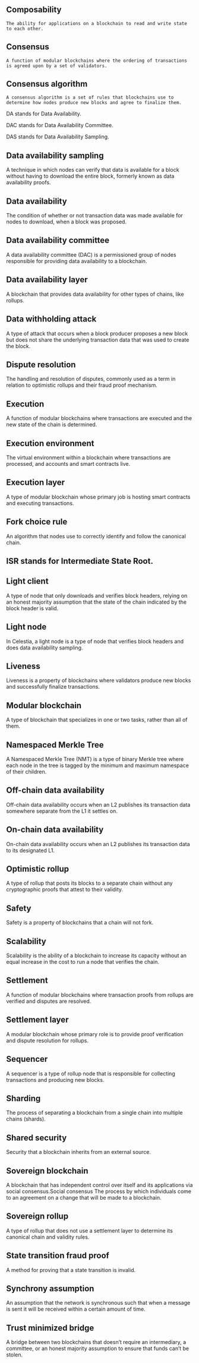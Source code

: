 
##   Composability
    
    The ability for applications on a blockchain to read and write state to each other.
    
##    Consensus
    
    A function of modular blockchains where the ordering of transactions is agreed upon by a set of validators.



## Consensus algorithm

	A consensus algorithm is a set of rules that blockchains use to determine how nodes produce new blocks and agree to finalize them.


DA stands for Data Availability.

DAC stands for Data Availability Committee.

DAS stands for Data Availability Sampling.


## Data availability sampling
A technique in which nodes can verify that data is available for a block without having to download the entire block, formerly known as data availability proofs.


## Data availability
The condition of whether or not transaction data was made available for nodes to download, when a block was proposed.

## Data availability committee
A data availability committee (DAC) is a permissioned group of nodes responsible for providing data availability to a blockchain.


## Data availability layer
A blockchain that provides data availability for other types of chains, like rollups.

## Data withholding attack
A type of attack that occurs when a block producer proposes a new block but does not share the underlying transaction data that was used to create the block.


## Dispute resolution
The handling and resolution of disputes, commonly used as a term in relation to optimistic rollups and their fraud proof mechanism.


## Execution
A function of modular blockchains where transactions are executed and the new state of the chain is determined.

## Execution environment
The virtual environment within a blockchain where transactions are processed, and accounts and smart contracts live.


## Execution layer
A type of modular blockchain whose primary job is hosting smart contracts and executing transactions.


## Fork choice rule
An algorithm that nodes use to correctly identify and follow the canonical chain.

## ISR stands for Intermediate State Root.


## Light client
A type of node that only downloads and verifies block headers, relying on an honest majority assumption that the state of the chain indicated by the block header is valid.


## Light node
In Celestia, a light node is a type of node that verifies block headers and does data availability sampling.

## Liveness
Liveness is a property of blockchains where validators produce new blocks and successfully finalize transactions.


## Modular blockchain
A type of blockchain that specializes in one or two tasks, rather than all of them.


## Namespaced Merkle Tree
A Namespaced Merkle Tree (NMT) is a type of binary Merkle tree where each node in the tree is tagged by the minimum and maximum namespace of their children.


## Off-chain data availability
Off-chain data availability occurs when an L2 publishes its transaction data somewhere separate from the L1 it settles on.


## On-chain data availability
On-chain data availability occurs when an L2 publishes its transaction data to its designated L1.


## Optimistic rollup
A type of rollup that posts its blocks to a separate chain without any cryptographic proofs that attest to their validity.


## Safety
Safety is a property of blockchains that a chain will not fork.

## Scalability
Scalability is the ability of a blockchain to increase its capacity without an equal increase in the cost to run a node that verifies the chain.


## Settlement
A function of modular blockchains where transaction proofs from rollups are verified and disputes are resolved.

## Settlement layer
A modular blockchain whose primary role is to provide proof verification and dispute resolution for rollups.


## Sequencer
A sequencer is a type of rollup node that is responsible for collecting transactions and producing new blocks.


## Sharding
The process of separating a blockchain from a single chain into multiple chains (shards).


## Shared security
Security that a blockchain inherits from an external source.


## Sovereign blockchain
A blockchain that has independent control over itself and its applications via social consensus.Social consensus
The process by which individuals come to an agreement on a change that will be made to a blockchain.


## Sovereign rollup
A type of rollup that does not use a settlement layer to determine its canonical chain and validity rules.

## State transition fraud proof
A method for proving that a state transition is invalid.


## Synchrony assumption
An assumption that the network is synchronous such that when a message is sent it will be received within a certain amount of time.


## Trust minimized bridge
A bridge between two blockchains that doesn’t require an intermediary, a committee, or an honest majority assumption to ensure that funds can’t be stolen.